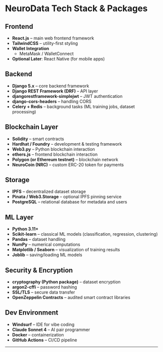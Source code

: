 # NeuroData Tech Stack & Packages

## Frontend
- **React.js** – main web frontend framework
- **TailwindCSS** – utility-first styling
- **Wallet Integration**
  - MetaMask / WalletConnect
- **Optional Later**: React Native (for mobile apps)

## Backend
- **Django 5.x** – core backend framework
- **Django REST Framework (DRF)** – API layer
- **djangorestframework-simplejwt** – JWT authentication
- **django-cors-headers** – handling CORS
- **Celery + Redis** – background tasks (ML training jobs, dataset processing)

## Blockchain Layer
- **Solidity** – smart contracts
- **Hardhat / Foundry** – development & testing framework
- **Web3.py** – Python blockchain interaction
- **ethers.js** – frontend blockchain interaction
- **Polygon (or Ethereum testnet)** – blockchain network
- **NeuroCoin (NRC)** – custom ERC-20 token for payments

## Storage
- **IPFS** – decentralized dataset storage
- **Pinata / Web3.Storage** – optional IPFS pinning service
- **PostgreSQL** – relational database for metadata and users

## ML Layer
- **Python 3.11+**
- **Scikit-learn** – classical ML models (classification, regression, clustering)
- **Pandas** – dataset handling
- **NumPy** – numerical computations
- **Matplotlib / Seaborn** – visualization of training results
- **Joblib** – saving/loading ML models

## Security & Encryption
- **cryptography (Python package)** – dataset encryption
- **argon2-cffi** – password hashing
- **SSL/TLS** – secure data transfer
- **OpenZeppelin Contracts** – audited smart contract libraries

## Dev Environment
- **Windsurf** – IDE for vibe coding
- **Claude Sonnet 4** – AI pair programmer
- **Docker** – containerization
- **GitHub Actions** – CI/CD pipeline

---
